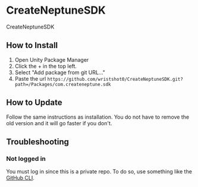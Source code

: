 # CreateNeptuneSDK
CreateNeptuneSDK

## How to Install
1. Open Unity Package Manager
2. Click the + in the top left.
3. Select "Add package from git URL..."
4. Paste the url ``https://github.com/wristshot0/CreateNeptuneSDK.git?path=/Packages/com.createneptune.sdk``

## How to Update
Follow the same instructions as installation. You do not have to remove the old version and it will go faster if you don't.

## Troubleshooting
### Not logged in
You must log in since this is a private repo. To do so, use something like the [GitHub CLI](https://docs.github.com/en/get-started/getting-started-with-git/caching-your-github-credentials-in-git).
